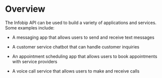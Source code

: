 # Overview

The Infobip API can be used to build a variety of applications and services. Some examples include:

- A messaging app that allows users to send and receive text messages

- A customer service chatbot that can handle customer inquiries

- An appointment scheduling app that allows users to book appointments with service providers

- A voice call service that allows users to make and receive calls
